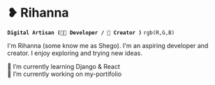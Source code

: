 # ❥ Rihanna

**`Digital Artisan (👩‍💻 Developer / 📸 Creator )`** `rgb(R,G,B)`

I'm Rihanna (some know me as Shego). I'm an aspiring developer and creator. I enjoy exploring and trying new ideas. <br>

🌱 I’m currently learning Django & React<br>
🔭 I’m currently working on my-portifolio<br>
